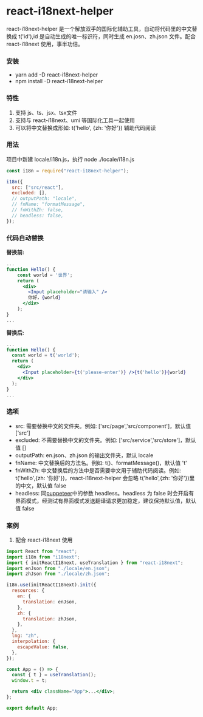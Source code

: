 # react-i18next-helper

react-i18next-helper 是一个解放双手的国际化辅助工具，自动将代码里的中文替换成 t('id'),id 是自动生成的唯一标识符，同时生成 en.josn、zh.json 文件。配合 react-i18next 使用，事半功倍。

### 安装

- yarn add -D react-i18next-helper
- npm install -D react-i18next-helper

### 特性

1. 支持 js、ts、jsx、tsx文件
2. 支持与 react-i18next、umi 等国际化工具一起使用
3. 可以将中文替换成形如: t('hello', {zh: '你好'}) 辅助代码阅读

### 用法

项目中新建 locale/i18n.js，执行 node ./locale/i18n.js

```js
const i18n = require("react-i18next-helper");

i18n({
  src: ["src/react"],
  excluded: [],
  // outputPath: "locale",
  // fnName: "formatMessage",
  // fnWithZh: false,
  // headless: false,
});
```

### 代码自动替换

**替换前:**

```jsx
...
function Hello() {
    const world = '世界';
    return (
      <div>
        <Input placeholder="请输入" />
        你好，{world}
      </div>
    );
}
...
```

**替换后:**

```jsx
...
function Hello() {
  const world = t('world');
  return (
    <div>
      <Input placeholder={t('please-enter')} />{t('hello')}{world}
    </div>
  );
}
...
```

### 选项

- src: 需要替换中文的文件夹。例如: ['src/page','src/component']，默认值 ['src']
- excluded: 不需要替换中文的文件夹。例如: ['src/service','src/store']，默认值 []
- outputPath: en.json、zh.json 的输出文件夹，默认 locale
- fnName: 中文替换后的方法名。例如: t()、formatMessage()，默认值 't'
- fnWithZh: 中文替换后的方法中是否需要中文用于辅助代码阅读。例如: t('hello',{zh: '你好'})，react-i18next-helper 会忽略 t('hello',{zh: '你好'})里的中文，默认值 false
- headless: 同[puppeteer](http://puppeteerjs.com/#?product=Puppeteer&version=v11.0.0&show=api-puppeteerlaunchoptions)中的参数 headless。headless 为 false 时会开启有界面模式，经测试有界面模式发送翻译请求更加稳定，建议保持默认值，默认值 false

### 案例

1. 配合 react-i18next 使用

```jsx
import React from "react";
import i18n from "i18next";
import { initReactI18next, useTranslation } from "react-i18next";
import enJson from "./locale/en.json";
import zhJson from "./locale/zh.json";

i18n.use(initReactI18next).init({
  resources: {
    en: {
      translation: enJson,
    },
    zh: {
      translation: zhJson,
    },
  },
  lng: "zh",
  interpolation: {
    escapeValue: false,
  },
});

const App = () => {
  const { t } = useTranslation();
  window.t = t;

  return <div className="App">...</div>;
};

export default App;
```
